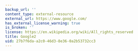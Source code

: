 ```yaml
---
backup_url: ''
content_type: external-resource
external_url: https://www.google.com/
has_external_license_warning: true
is_broken: ''
license: https://en.wikipedia.org/wiki/All_rights_reserved
title: Google2
uid: 27b7f6da-a2c0-46d3-8e36-0a2b53732cc3
---
```


